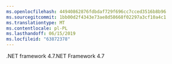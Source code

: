```yaml
---
ms.openlocfilehash: 44940862876fdbdaf729f696cc7cced3516b8b96
ms.sourcegitcommit: 1bb00d2f4343e73ae8d58668f02297a3cf10a4c1
ms.translationtype: MT
ms.contentlocale: pl-PL
ms.lasthandoff: 06/15/2019
ms.locfileid: "63872378"
---
```

<span data-ttu-id="82d7e-101">.NET framework 4.7</span><span class="sxs-lookup"><span data-stu-id="82d7e-101">.NET Framework 4.7</span></span>